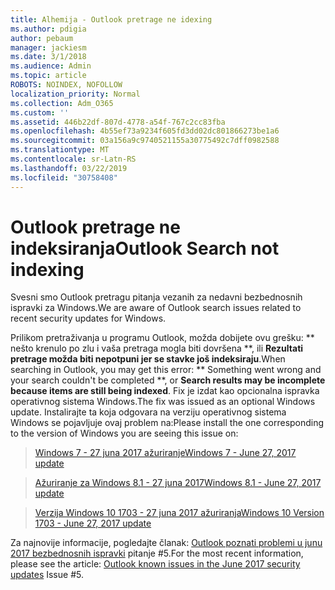 ```yaml
---
title: Alhemija - Outlook pretrage ne idexing
ms.author: pdigia
author: pebaum
manager: jackiesm
ms.date: 3/1/2018
ms.audience: Admin
ms.topic: article
ROBOTS: NOINDEX, NOFOLLOW
localization_priority: Normal
ms.collection: Adm_O365
ms.custom: ''
ms.assetid: 446b22df-807d-4778-a54f-767c2cc83fba
ms.openlocfilehash: 4b55ef73a9234f605fd3dd02dc801866273be1a6
ms.sourcegitcommit: 03a156a9c9740521155a30775492c7dff0982588
ms.translationtype: MT
ms.contentlocale: sr-Latn-RS
ms.lasthandoff: 03/22/2019
ms.locfileid: "30758408"
---
```

# <a name="outlook-search-not-indexing"></a><span data-ttu-id="10f5e-102">Outlook pretrage ne indeksiranja</span><span class="sxs-lookup"><span data-stu-id="10f5e-102">Outlook Search not indexing</span></span>

<span data-ttu-id="10f5e-103">Svesni smo Outlook pretragu pitanja vezanih za nedavni bezbednosnih ispravki za Windows.</span><span class="sxs-lookup"><span data-stu-id="10f5e-103">We are aware of Outlook search issues related to recent security updates for Windows.</span></span>
  
<span data-ttu-id="10f5e-104">Prilikom pretraživanja u programu Outlook, možda dobijete ovu grešku: \*\* nešto krenulo po zlu i vaša pretraga mogla biti dovršena \*\*, ili **Rezultati pretrage možda biti nepotpuni jer se stavke još indeksiraju**.</span><span class="sxs-lookup"><span data-stu-id="10f5e-104">When searching in Outlook, you may get this error: \*\* Something went wrong and your search couldn't be completed \*\*, or **Search results may be incomplete because items are still being indexed**.</span></span> <span data-ttu-id="10f5e-105">Fix je izdat kao opcionalna ispravka operativnog sistema Windows.</span><span class="sxs-lookup"><span data-stu-id="10f5e-105">The fix was issued as an optional Windows update.</span></span> <span data-ttu-id="10f5e-106">Instalirajte ta koja odgovara na verziju operativnog sistema Windows se pojavljuje ovaj problem na:</span><span class="sxs-lookup"><span data-stu-id="10f5e-106">Please install the one corresponding to the version of Windows you are seeing this issue on:</span></span> 
  
> [<span data-ttu-id="10f5e-107">Windows 7 - 27 juna 2017 ažuriranje</span><span class="sxs-lookup"><span data-stu-id="10f5e-107">Windows 7 - June 27, 2017 update</span></span>](https://support.microsoft.com/kb/4022168.aspx)
    
> [<span data-ttu-id="10f5e-108">Ažuriranje za Windows 8.1 - 27 juna 2017</span><span class="sxs-lookup"><span data-stu-id="10f5e-108">Windows 8.1 - June 27, 2017 update</span></span>](https://support.microsoft.com/kb/4022720.aspx)
    
> [<span data-ttu-id="10f5e-109">Verzija Windows 10 1703 - 27 juna 2017 ažuriranja</span><span class="sxs-lookup"><span data-stu-id="10f5e-109">Windows 10 Version 1703 - June 27, 2017 update</span></span>](https://support.microsoft.com/kb/4022716.aspx)
    
<span data-ttu-id="10f5e-110">Za najnovije informacije, pogledajte članak: [Outlook poznati problemi u junu 2017 bezbednosnih ispravki](https://support.office.com/article/Outlook-known-issues-in-the-June-2017-security-updates-3F6DBFFD-8505-492D-B19F-B3B89369ED9B.aspx) pitanje #5.</span><span class="sxs-lookup"><span data-stu-id="10f5e-110">For the most recent information, please see the article: [Outlook known issues in the June 2017 security updates](https://support.office.com/article/Outlook-known-issues-in-the-June-2017-security-updates-3F6DBFFD-8505-492D-B19F-B3B89369ED9B.aspx) Issue #5.</span></span> 
  

